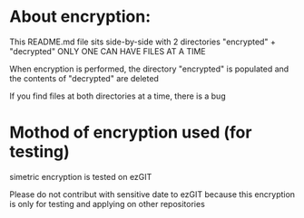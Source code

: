 # About encryption:
   This README.md file sits side-by-side with 2 directories "encrypted" + "decrypted"
      ONLY ONE CAN HAVE FILES AT A TIME

   When encryption is performed, the directory "encrypted" is populated
      and the contents of "decrypted" are deleted

   If you find files at both directories at a time, there is a bug

# Mothod of encryption used (for testing)
   simetric encryption is tested on ezGIT

   Please do not contribut with sensitive date to ezGIT because this encryption is only for testing and applying on other repositories

